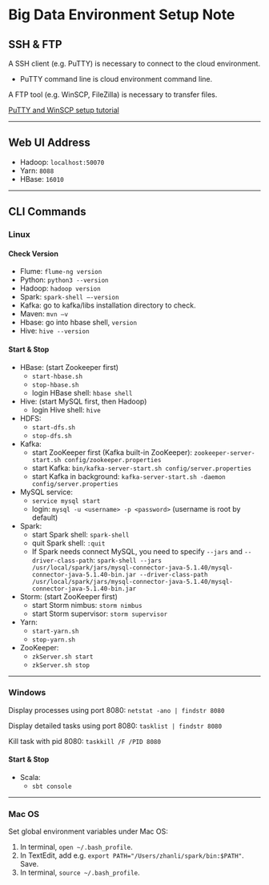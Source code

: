 # Big Data Environment Setup Note

## SSH & FTP

A SSH client (e.g. PuTTY) is necessary to connect to the cloud environment.

- PuTTY command line is cloud environment command line.   

A FTP tool (e.g. WinSCP, FileZilla) is necessary to transfer files.

[PuTTY and WinSCP setup tutorial](https://courses.cognitiveclass.ai/asset-v1:BigDataUniversity+BD0111EN+2016+type@asset+block/01_Lab_Setup_4.0.0_Cloud_.pdf)

---

## Web UI Address

- Hadoop: `localhost:50070` 
- Yarn: `8088` 
- HBase: `16010` 

---

## CLI Commands

### Linux

#### Check Version

- Flume: `flume-ng version` 
- Python: `python3 --version` 
- Hadoop: `hadoop version`  
- Spark: `spark-shell –-version` 
- Kafka: go to kafka/libs installation directory to check. 
- Maven: `mvn –v` 
- Hbase: go into hbase shell, `version` 
- Hive: `hive --version`

#### Start & Stop

- HBase: (start Zookeeper first)
  - `start-hbase.sh`
  - `stop-hbase.sh`
  - login HBase shell: `hbase shell`
- Hive: (start MySQL first, then Hadoop)
  - login Hive shell: `hive`
- HDFS: 
  - `start-dfs.sh`
  - `stop-dfs.sh`
- Kafka: 
  - start ZooKeeper first (Kafka built-in ZooKeeper): `zookeeper-server-start.sh config/zookeeper.properties`
  - start Kafka: `bin/kafka-server-start.sh config/server.properties`
  - start Kafka in background: `kafka-server-start.sh -daemon config/server.properties`
- MySQL service: 
  - `service mysql start`
  - login: `mysql -u <username> -p <password>` (username is root by default)
- Spark: 
  - start Spark shell: `spark-shell`
  - quit Spark shell: `:quit`
  - If Spark needs connect MySQL, you need to specify `--jars` and `--driver-class-path`: `spark-shell --jars /usr/local/spark/jars/mysql-connector-java-5.1.40/mysql-connector-java-5.1.40-bin.jar --driver-class-path /usr/local/spark/jars/mysql-connector-java-5.1.40/mysql-connector-java-5.1.40-bin.jar`
- Storm: (start ZooKeeper first)
  - start Storm nimbus: `storm nimbus`
  - start Storm supervisor: `storm supervisor`
- Yarn:
  - `start-yarn.sh`
  - `stop-yarn.sh`
- ZooKeeper: 
  - `zkServer.sh start`
  - `zkServer.sh stop`

---

### Windows

Display processes using port 8080: `netstat -ano | findstr 8080`

Display detailed tasks using port 8080: `tasklist | findstr 8080`

Kill task with pid 8080: `taskkill /F /PID 8080`

#### Start & Stop

- Scala: 
  - `sbt console`

---

### Mac OS

Set global environment variables under Mac OS: 

1. In terminal, `open ~/.bash_profile`.  
2. In TextEdit, add e.g. `export PATH="/Users/zhanli/spark/bin:$PATH"`. Save.  
3. In terminal, `source ~/.bash_profile`. 